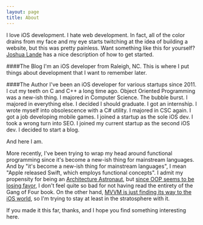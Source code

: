 ```yaml
---
layout: page
title: About
---
```


<p class="message">
  I love iOS development. I hate web development. In fact, all of the color drains from my face and my eye starts twitching at the idea of building a website, but this was pretty painless. Want something like this for yourself? <a href="http://joshualande.com/jekyll-github-pages-poole/">Joshua Lande</a> has a nice description of how to get started.
</p>

####The Blog
I'm an iOS developer from Raleigh, NC. This is where I put things about development that I want to remember later.

####The Author
I've been an iOS developer for various startups since 2011. I cut my teeth on C and C++ a long time ago. Object Oriented Programming was a new-ish thing. I majored in Computer Science. The bubble burst. I majored in everything else. I decided I should graduate. I got an internship. I wrote myself into obsolescence with a C# utility. I majored in CSC again. I got a job developing mobile games. I joined a startup as the sole iOS dev. I took a wrong turn into SEO. I joined my current startup as the second iOS dev. I decided to start a blog.

And here I am.

More recently, I've been trying to wrap my head around functional programming since it's become a new-ish thing for mainstream languages. And by "it's become a new-ish thing for mainstream languages", I mean "Apple released Swift, which employs functional concepts". I admit my propensity for being an [Architecture Astronaut](http://www.joelonsoftware.com/articles/fog0000000018.html), but [since OOP seems to be losing favor](http://www.smashcompany.com/technology/object-oriented-programming-is-an-expensive-disaster-which-must-end), I don't feel quite so bad for not having read the entirety of the Gang of Four book. On the other hand, [MVVM is just finding its way to the iOS world](http://www.objc.io/issue-13/mvvm.html), so I'm trying to stay at least in the stratosphere with it.

If you made it this far, thanks, and I hope you find something interesting here.

